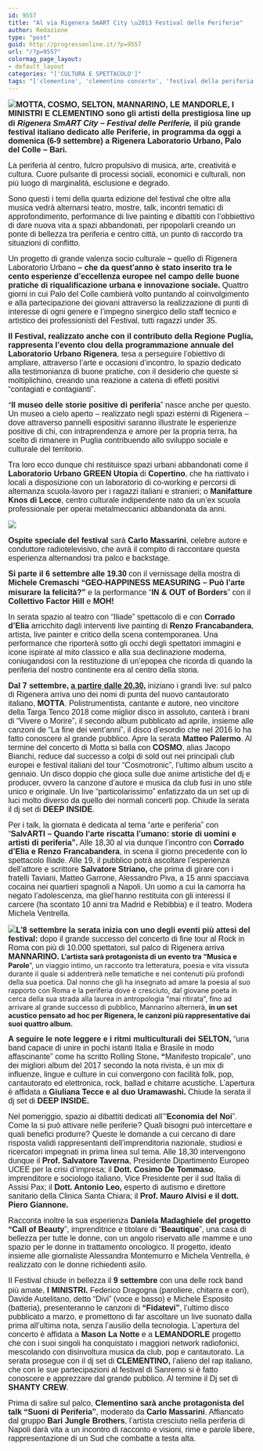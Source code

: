 ```yaml
---
id: 9557
title: "Al via Rigenera SmART City \u2013 Festival delle Periferie"
author: Redazione
type: "post"
guid: http://progressonline.it/?p=9557
url: "/?p=9557"
colormag_page_layout:
- default_layout
categories: "['CULTURA E SPETTACOLO']"
tags: "['clementino', 'clementino concerto', 'festival della periferia', 'festival delle periferie', 'mannarino', 'mannarino concerto', 'motta', 'rigenera smart city']"
---
```


<span style="font-size: medium;"><span style="font-family: Calibri, sans-serif;">**![](https://progressonline.it/wp-content/uploads/2018/09/Rigenera-SmART-City-2018-Festival-delle-Periferie-Rigenera-Laboratorio-Urbano-1024x576.jpg)MOTTA, COSMO, SELTON, MANNARINO, LE MANDORLE, I MINISTRI E CLEMENTINO sono gli artisti della prestigiosa line up di** </span><span style="font-family: Calibri, sans-serif;">***Rigenera SmART City***</span> <span style="font-family: Calibri, sans-serif;">***– Festival delle Periferie,*** </span><span style="font-family: Calibri, sans-serif;">**il più grande festival italiano dedicato alle Periferie, in programma da oggi a domenica (6-9 settembre) a Rigenera Laboratorio Urbano, Palo del Colle – Bari.**</span></span>

<span style="font-family: Calibri, sans-serif;"><span style="font-size: medium;">La periferia al centro, fulcro propulsivo di musica, arte, creatività e cultura. Cuore pulsante di processi sociali, economici e culturali, non più luogo di marginalità, esclusione e degrado. </span></span>

<span style="font-size: medium;"><span style="font-family: Calibri, sans-serif;">Sono questi i temi della quarta edizione del festival che oltre alla musica vedrà alternarsi teatro, mostre, talk, incontri tematici di approfondimento, performance di live painting e dibattiti con l’obbiettivo di dare nuova vita a spazi abbandonati, per ripopolarli creando un ponte di bellezza tra periferia e centro città, un punto di raccordo tra situazioni di conflitto.</span></span>

<span style="font-size: medium;"><span style="font-family: Calibri, sans-serif;">Un progetto di grande valenza socio culturale</span><span style="font-family: Calibri, sans-serif;"> **–** </span><span style="font-family: Calibri, sans-serif;">quello di Rigenera Laboratorio Urbano</span><span style="font-family: Calibri, sans-serif;"> **– che da quest’anno è stato inserito tra le cento esperienze d’eccellenza europee nel campo delle buone pratiche di riqualificazione urbana e innovazione sociale.** </span><span style="font-family: Calibri, sans-serif;">Quattro giorni in cui Palo del Colle cambierà volto puntando al coinvolgimento e alla partecipazione dei giovani attraverso la realizzazione di punti di interesse di ogni genere e l’impegno sinergico dello staff tecnico e artistico dei professionisti del Festival, tutti ragazzi under 35.</span></span>

<span style="font-size: medium;"><span style="font-family: Calibri, sans-serif;">**Il Festival, realizzato anche con il contributo della Regione Puglia, rappresenta l’evento clou della programmazione annuale del Laboratorio Urbano Rigenera**</span><span style="font-family: Calibri, sans-serif;">, tesa a perseguire l’obiettivo di ampliare, attraverso l’arte e occasioni d’incontro, lo spazio dedicato alla testimonianza di buone pratiche, con il desiderio che queste si moltiplichino, creando una reazione a catena di effetti positivi “contagiati e contagianti”.</span></span>

“<span style="font-size: medium;"><span style="font-family: Calibri, sans-serif;">**Il museo delle storie positive di periferia**</span><span style="font-family: Calibri, sans-serif;">” nasce anche per questo. Un museo a cielo aperto – realizzato negli spazi esterni di Rigenera – dove attraverso pannelli espositivi saranno illustrate le esperienze positive di chi, con intraprendenza e amore per la propria terra, ha scelto di rimanere in Puglia contribuendo allo sviluppo sociale e culturale del territorio. </span></span>

<span style="font-size: medium;"><span style="font-family: Calibri, sans-serif;">Tra loro ecco dunque chi restituisce spazi urbani abbandonati come il </span><span style="font-family: Calibri, sans-serif;">**Laboratorio Urbano GREEN Utopia** </span><span style="font-family: Calibri, sans-serif;">di </span><span style="font-family: Calibri, sans-serif;">**Copertino**</span><span style="font-family: Calibri, sans-serif;">, che ha riattivato i locali a disposizione con un laboratorio di co-working e percorsi di alternanza scuola-lavoro per i ragazzi italiani e stranieri; o </span><span style="font-family: Calibri, sans-serif;">**Manifatture Knos di Lecce**</span><span style="font-family: Calibri, sans-serif;">, centro culturale indipendente nato da un’ex scuola professionale per operai metalmeccanici abbandonata da anni.</span></span>

![](https://progressonline.it/wp-content/uploads/2018/09/collage_tutti-300x300.jpg)

<span style="font-size: medium;"><span style="font-family: Calibri, sans-serif;">**Ospite speciale del festival** </span><span style="font-family: Calibri, sans-serif;">sarà</span> <span style="font-family: Calibri, sans-serif;">**Carlo Massarini**</span><span style="font-family: Calibri, sans-serif;">, celebre autore e conduttore radiotelevisivo, che avrà il compito di raccontare questa esperienza alternandosi tra palco e backstage.</span></span>

<span style="font-size: medium;"><span style="font-family: Calibri, sans-serif;">**Si parte il 6 settembre alle 19.30**</span><span style="font-family: Calibri, sans-serif;"> con il vernissage della mostra di </span><span style="font-family: Calibri, sans-serif;">**Michele Cremaschi “GEO-HAPPINESS MEASURING – Può l’arte misurare la felicità?”**</span><span style="font-family: Calibri, sans-serif;"> e</span> <span style="font-family: Calibri, sans-serif;">la performance “</span><span style="font-family: Calibri, sans-serif;">**IN &amp; OUT of Borders**</span><span style="font-family: Calibri, sans-serif;">” con il </span><span style="font-family: Calibri, sans-serif;">**Collettivo Factor Hill**</span><span style="font-family: Calibri, sans-serif;"> e </span><span style="font-family: Calibri, sans-serif;">**MOH!**</span></span>

<span style="font-size: medium;"><span style="font-family: Calibri, sans-serif;">In serata spazio al teatro con “Iliade” spettacolo di e con </span><span style="font-family: Calibri, sans-serif;">**Corrado d’Elia**</span><span style="font-family: Calibri, sans-serif;"> arricchito dagli interventi live painting di </span><span style="font-family: Calibri, sans-serif;">**Renzo Francabandera**</span><span style="font-family: Calibri, sans-serif;">, artista, live painter e critico della scena contemporanea. Una performance che riporterà sotto gli occhi degli spettatori immagini e icone ispirate al mito classico e alla sua declinazione moderna, coniugandosi con la restituzione di un’epopea che ricorda di quando la periferia del nostro continente era al centro della storia.</span></span>

<span style="font-size: medium;"><span style="font-family: Calibri, sans-serif;">**Dal 7 settembre,** </span><span style="font-family: Calibri, sans-serif;"><u>**a partire dalle 20.30**</u></span><span style="font-family: Calibri, sans-serif;">**,** </span><span style="font-family: Calibri, sans-serif;">iniziano i grandi live: sul palco di Rigenera arriva uno dei nomi di punta del nuovo cantautorato italiano, </span><span style="font-family: Calibri, sans-serif;">**MOTTA**</span><span style="font-family: Calibri, sans-serif;">. Polistrumentista, cantante e autore, neo vincitore della Targa Tenco 2018 come miglior disco in assoluto, canterà i brani di “Vivere o Morire”, il secondo album pubblicato ad aprile, insieme alle canzoni de “La fine dei vent’anni”, il disco d’esordio che nel 2016 lo ha fatto conoscere al grande pubblico. Apre la serata </span><span style="font-family: Calibri, sans-serif;">**Matteo Palermo**</span><span style="font-family: Calibri, sans-serif;">. Al termine del concerto di Motta si balla con </span><span style="font-family: Calibri, sans-serif;">**COSMO**</span><span style="font-family: Calibri, sans-serif;">, alias Jacopo Bianchi, reduce dal successo a colpi di sold out nei principali club europei e festival italiani del tour “Cosmotronic”, l’ultimo album uscito a gennaio. Un disco doppio che gioca sulle due anime artistiche del dj e producer, ovvero la canzone d’autore e musica da club fusi in uno stile unico e originale. Un live “particolarissimo” enfatizzato da un set up di luci molto diverso da quello dei normali concerti pop. Chiude la serata il dj set di </span><span style="font-family: Calibri, sans-serif;">**DEEP INSIDE**</span><span style="font-family: Calibri, sans-serif;">. </span></span>

<span style="font-size: medium;"><span style="font-family: Calibri, sans-serif;">Per i talk, la giornata è dedicata al tema “arte e periferia” con “</span><span style="font-family: Calibri, sans-serif;">**SalvARTI – Quando l’arte riscatta l’umano: storie di uomini e artisti di periferia”.** </span><span style="font-family: Calibri, sans-serif;">Alle 18,30 al via dunque l’incontro con </span><span style="font-family: Calibri, sans-serif;">**Corrado d’Elia e Renzo Francabandera**</span><span style="font-family: Calibri, sans-serif;">, in scena il giorno precedente con lo spettacolo Iliade. Alle 19, il pubblico potrà ascoltare l’esperienza dell’attore e scrittore </span><span style="font-family: Calibri, sans-serif;">**Salvatore Striano,**</span><span style="font-family: Calibri, sans-serif;"> che prima di girare con i fratelli Taviani, Matteo Garrone, Alessandro Piva, a 15 anni spacciava cocaina nei quartieri spagnoli a Napoli. Un uomo a cui la camorra ha negato l’adolescenza, ma gliel’hanno restituita con gli interessi il carcere (ha scontato 10 anni tra Madrid e Rebibbia) e il teatro. Modera Michela Ventrella. </span></span>

<span style="font-size: medium;"><span style="font-family: Calibri, sans-serif;">**![](https://progressonline.it/wp-content/uploads/2018/09/mannarino.jpeg)L’8 settembre la serata inizia con** </span><span style="font-family: Calibri, sans-serif;">**uno degli eventi più attesi del festival:**</span><span style="font-family: Calibri, sans-serif;"> dopo il grande successo del concerto di fine tour al Rock in Roma con più di 10.000 spettatori, sul palco di Rigenera arriva </span><span style="font-family: Calibri, sans-serif;">**MANNARINO.** </span></span>**L’artista sarà protagonista di un evento tra “Musica e Parole**”, un viaggio intimo, un racconto tra letteratura, poesia e vita vissuta durante il quale si addentrerà nelle tematiche e nei contenuti più profondi della sua poetica. Dal nonno che gli ha insegnato ad amare la poesia al suo rapporto con Roma e la periferia dove è cresciuto, dal giovane poeta in cerca della sua strada alla laurea in antropologia “mai ritirata”, fino ad arrivare al grande successo di pubblico, Mannarino alternerà, **in un set acustico pensato ad hoc per Rigenera, le canzoni più rappresentative dai suoi quattro album.**

<span style="font-size: medium;"><span style="font-family: Calibri, sans-serif;">**A seguire** </span><span style="font-family: Calibri, sans-serif;">**le note leggere e i ritmi multiculturali dei SELTON,** </span><span style="font-family: Calibri, sans-serif;">“una band capace di unire in pochi istanti Italia e Brasile in modo affascinante” come ha scritto Rolling Stone</span><span style="font-family: Calibri, sans-serif;">**. “**</span><span style="font-family: Calibri, sans-serif;">Manifesto tropicale”, uno dei migliori album del 2017 secondo la nota rivista, è un mix di influenze, lingue e culture in cui convergono con facilità folk, pop, cantautorato ed elettronica, rock, ballad e chitarre acustiche. L’apertura è affidata a </span><span style="font-family: Calibri, sans-serif;">**Giuliana Tecce e al duo Uramawashi.** </span><span style="font-family: Calibri, sans-serif;">Chiude la serata il dj set di </span><span style="font-family: Calibri, sans-serif;">**DEEP INSIDE.** </span></span>

<span style="font-size: medium;"><span style="font-family: Calibri, sans-serif;">Nel pomeriggio, spazio ai dibattiti dedicati all’“</span><span style="font-family: Calibri, sans-serif;">**Economia del Noi**</span><span style="font-family: Calibri, sans-serif;">”. Come la si può attivare nelle periferie? Quali bisogni può intercettare e quali benefici produrre? Queste le domande a cui cercano di dare risposta validi rappresentanti dell’imprenditoria nazionale, studiosi e ricercatori impegnati in prima linea sul tema. Alle 18,30 intervengono dunque il </span><span style="font-family: Calibri, sans-serif;">**Prof. Salvatore Taverna**</span><span style="font-family: Calibri, sans-serif;">, Presidente Dipartimento Europeo UCEE per la crisi d’impresa; il </span><span style="font-family: Calibri, sans-serif;">**Dott. Cosimo De Tommaso**</span><span style="font-family: Calibri, sans-serif;">, imprenditore e sociologo italiano, Vice Presidente per il sud Italia di Assisi Pax; il </span><span style="font-family: Calibri, sans-serif;">**Dott. Antonio Leo,** </span><span style="font-family: Calibri, sans-serif;">esperto di autismo e direttore sanitario della Clinica Santa Chiara; il </span><span style="font-family: Calibri, sans-serif;">**Prof. Mauro Alvisi e il dott. Piero Giannone.** </span></span>

<span style="font-size: medium;"><span style="font-family: Calibri, sans-serif;">Racconta inoltre la sua esperienza</span><span style="font-family: Calibri, sans-serif;"> **Daniela Madaghiele del progetto “Call of Beauty**</span><span style="font-family: Calibri, sans-serif;">”, imprenditrice e titolare di “</span><span style="font-family: Calibri, sans-serif;">**Beautique**</span><span style="font-family: Calibri, sans-serif;">”, una casa di bellezza per tutte le donne, con un angolo riservato alle mamme e uno spazio per le donne in trattamento oncologico. Il progetto, ideato insieme alle giornaliste Alessandra Montemurro e Michela Ventrella, è realizzato con le donne richiedenti asilo.</span></span>

<span style="font-size: medium;"><span style="font-family: Calibri, sans-serif;">Il Festival chiude in bellezza il </span><span style="font-family: Calibri, sans-serif;">**9 settembre**</span><span style="font-family: Calibri, sans-serif;"> con una delle rock band più amate,</span><span style="font-family: Calibri, sans-serif;"> **I**</span> <span style="font-family: Calibri, sans-serif;">**MINISTRI.**</span><span style="font-family: Calibri, sans-serif;"> Federico Dragogna (paroliere, chitarra e cori), Davide Autelitano, detto “Divi” (voce e basso) e Michele Esposito (batteria), presenteranno le canzoni di </span><span style="font-family: Calibri, sans-serif;">**“Fidatevi”**</span><span style="font-family: Calibri, sans-serif;">, l’ultimo disco pubblicato a marzo, e promettono di far ascoltare un live suonato dalla prima all’ultima nota, senza l’ausilio della tecnologia. L’apertura del concerto è affidata a</span><span style="font-family: Calibri, sans-serif;"> **Mason La Notte**</span><span style="font-family: Calibri, sans-serif;"> e a </span><span style="font-family: Calibri, sans-serif;">**LEMANDORLE** </span><span style="font-family: Calibri, sans-serif;">progetto che con i suoi singoli ha conquistato i maggiori network radiofonici, mescolando con disinvoltura musica da club, pop e cantautorato. La serata prosegue con il dj set di </span><span style="font-family: Calibri, sans-serif;">**CLEMENTINO,**</span><span style="font-family: Calibri, sans-serif;"> l’alieno del rap italiano, che con le sue partecipazioni al festival di Sanremo si è fatto conoscere e apprezzare dal grande pubblico. Al termine il Dj set di </span><span style="font-family: Calibri, sans-serif;">**SHANTY CREW**</span><span style="font-family: Calibri, sans-serif;">.</span></span>

<span style="font-size: medium;"><span style="font-family: Calibri, sans-serif;">Prima di salire sul palco, </span><span style="font-family: Calibri, sans-serif;">**Clementino sarà anche protagonista del talk “Suoni di Periferia”**</span><span style="font-family: Calibri, sans-serif;">, moderato da </span><span style="font-family: Calibri, sans-serif;">**Carlo Massarini**</span><span style="font-family: Calibri, sans-serif;">. Affiancato dal gruppo </span><span style="font-family: Calibri, sans-serif;">**Bari Jungle Brothers**</span><span style="font-family: Calibri, sans-serif;">, l’artista cresciuto nella periferia di Napoli darà vita a un incontro di racconto e visioni, rime e parole libere, rappresentazione di un Sud che combatte a testa alta.</span></span>